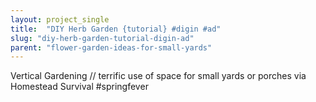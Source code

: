 ```yaml
---
layout: project_single
title:  "DIY Herb Garden {tutorial} #digin #ad"
slug: "diy-herb-garden-tutorial-digin-ad"
parent: "flower-garden-ideas-for-small-yards"
---
```

Vertical Gardening // terrific use of space for small yards or porches via Homestead Survival #springfever